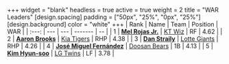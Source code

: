 +++
widget = "blank"
headless = true
active = true
weight = 2
title = "WAR Leaders"
[design.spacing]
padding = ["50px", "25%", "0px", "25%"]
[design.background]
color = "white"
+++
| Rank | Name | Team | Position | WAR |
| :---: | --- | --- | ------- | -- |
| 1 | [**Mel Rojas Jr.**](/players/11380) | [KT Wiz](/teams/KTWiz) | RF | 4.62 |
| 2 | [**Aaron Brooks**](/players/13760) | [Kia Tigers](/teams/KiaTigers) | RHP | 4.38 |
| 3 | [**Dan Straily**](/players/13648) | [Lotte Giants](/teams/LotteGiants) | RHP | 4.26 |
| 4 | [**José Miguel Fernández**](/players/12514) | [Doosan Bears](/teams/DoosanBears) | 1B | 4.13 |
| 5 | [**Kim Hyun-soo**](/players/117) | [LG Twins](/teams/LGTwins) | LF | 3.78 |
